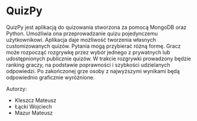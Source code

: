 # QuizPy

QuizPy jest aplikacją do quizowania stworzona za pomocą MongoDB oraz Python.
Umożliwia ona przeprowadzanie quizu pojedynczemu użytkownikowi. Aplikacja daje możliwość tworzenia własnych customizowanych quizów. Pytania mogą przybierać różną formę. Gracz może rozpocząć rozgrywkę przez wybór jednego z prywatnych lub udostępnionych publicznie quizów. W trakcie rozgrywki prowadzony będzie ranking graczy, na podstawie poprawności i szybkości udzielanych odpowiedzi. Po zakończonej grze osoby z najwyższymi wynikami będą odpowiednio graficznie wyróżnione.

Autorzy:
- Kleszcz Mateusz
- Łącki Wojciech
- Mazur Mateusz
